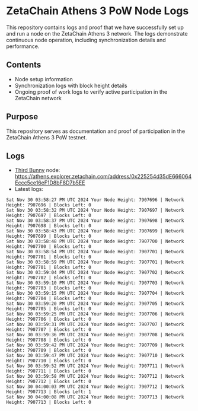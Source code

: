 # ZetaChain Athens 3 PoW Node Logs
This repository contains logs and proof that we have successfully set up and run a node on the ZetaChain Athens 3 network. The logs demonstrate continuous node operation, including synchronization details and performance.

## Contents
- Node setup information
- Synchronization logs with block height details
- Ongoing proof of work logs to verify active participation in the ZetaChain network

## Purpose
This repository serves as documentation and proof of participation in the ZetaChain Athens 3 PoW testnet.

## Logs

- [Third Bunny](https://thirdbunny.xyz/) node: https://athens.explorer.zetachain.com/address/0x225254d35dE666064Eccc5ce16eF1D8bF8D7b5EE
- Latest logs:
```
Sat Nov 30 03:58:27 PM UTC 2024 Your Node Height: 7907696 | Network Height: 7907696 | Blocks Left: 0
Sat Nov 30 03:58:32 PM UTC 2024 Your Node Height: 7907697 | Network Height: 7907697 | Blocks Left: 0
Sat Nov 30 03:58:37 PM UTC 2024 Your Node Height: 7907698 | Network Height: 7907698 | Blocks Left: 0
Sat Nov 30 03:58:43 PM UTC 2024 Your Node Height: 7907699 | Network Height: 7907699 | Blocks Left: 0
Sat Nov 30 03:58:48 PM UTC 2024 Your Node Height: 7907700 | Network Height: 7907700 | Blocks Left: 0
Sat Nov 30 03:58:54 PM UTC 2024 Your Node Height: 7907701 | Network Height: 7907701 | Blocks Left: 0
Sat Nov 30 03:58:59 PM UTC 2024 Your Node Height: 7907701 | Network Height: 7907701 | Blocks Left: 0
Sat Nov 30 03:59:04 PM UTC 2024 Your Node Height: 7907702 | Network Height: 7907702 | Blocks Left: 0
Sat Nov 30 03:59:10 PM UTC 2024 Your Node Height: 7907703 | Network Height: 7907703 | Blocks Left: 0
Sat Nov 30 03:59:15 PM UTC 2024 Your Node Height: 7907704 | Network Height: 7907704 | Blocks Left: 0
Sat Nov 30 03:59:20 PM UTC 2024 Your Node Height: 7907705 | Network Height: 7907705 | Blocks Left: 0
Sat Nov 30 03:59:25 PM UTC 2024 Your Node Height: 7907706 | Network Height: 7907706 | Blocks Left: 0
Sat Nov 30 03:59:31 PM UTC 2024 Your Node Height: 7907707 | Network Height: 7907707 | Blocks Left: 0
Sat Nov 30 03:59:36 PM UTC 2024 Your Node Height: 7907708 | Network Height: 7907708 | Blocks Left: 0
Sat Nov 30 03:59:42 PM UTC 2024 Your Node Height: 7907709 | Network Height: 7907709 | Blocks Left: 0
Sat Nov 30 03:59:47 PM UTC 2024 Your Node Height: 7907710 | Network Height: 7907710 | Blocks Left: 0
Sat Nov 30 03:59:52 PM UTC 2024 Your Node Height: 7907711 | Network Height: 7907711 | Blocks Left: 0
Sat Nov 30 03:59:58 PM UTC 2024 Your Node Height: 7907712 | Network Height: 7907712 | Blocks Left: 0
Sat Nov 30 04:00:03 PM UTC 2024 Your Node Height: 7907712 | Network Height: 7907713 | Blocks Left: 1
Sat Nov 30 04:00:08 PM UTC 2024 Your Node Height: 7907713 | Network Height: 7907713 | Blocks Left: 0
```

